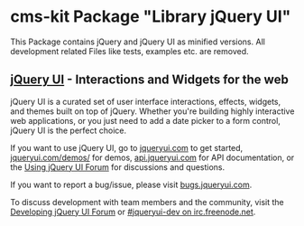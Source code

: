 # cms-kit Package "Library jQuery UI"

This Package contains jQuery and jQuery UI as minified versions.
All development related Files like tests, examples etc. are removed.


## [jQuery UI](http://jqueryui.com/) - Interactions and Widgets for the web

jQuery UI is a curated set of user interface interactions, effects, widgets, and themes built on top of jQuery.
Whether you're building highly interactive web applications, or you just need to add a date picker to a form control, jQuery UI is the perfect choice.

If you want to use jQuery UI, go to [jqueryui.com](http://jqueryui.com) to get started,
[jqueryui.com/demos/](http://jqueryui.com/demos/) for demos, [api.jqueryui.com](http://api.jqueryui.com/) for API documentation,
or the [Using jQuery UI Forum](http://forum.jquery.com/using-jquery-ui) for discussions and questions.

If you want to report a bug/issue, please visit [bugs.jqueryui.com](http://bugs.jqueryui.com).

To discuss development with team members and the community,
visit the [Developing jQuery UI Forum](http://forum.jquery.com/developing-jquery-ui)
or [#jqueryui-dev on irc.freenode.net](http://irc.jquery.org/).


